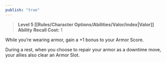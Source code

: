 ```yaml
---
publish: "true"
---
```

> **Level 5 [[Rules/Character Options/Abilities/Valor/index|Valor]] Ability**
> **Recall Cost:** 1

While you’re wearing armor, gain a +1 bonus to your Armor Score.

During a rest, when you choose to repair your armor as a downtime move, your allies also clear an Armor Slot.
